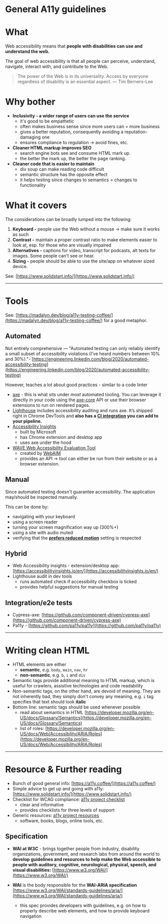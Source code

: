 # General A11y guidelines

# What

Web accessibility means that **people with disabilities can use and understand the web.**

The goal of web accessibility is that all people can perceive, understand, navigate, interact with, and contribute to the Web.

> The power of the Web is in its universality. Access by everyone regardless of disability is an essential aspect. — Tim Berners-Lee

# Why bother

- **Inclusivity - a wider range of users can use the service**
  - it's good to be empathetic
  - often makes business sense since more users can = more business
  - gives a better reputation, consequently avoiding a reputation-damaging one
  - ensures compliance to regulation -> avoid fines, etc.
- **Cleaner HTML markup improves SEO**
  - search engine bots see and consume HTML mark up.
  - the better the mark up, the better the page ranking.
- **Cleaner code that is easier to maintain**
  - div soup can make reading code difficult
  - semantic structure has the opposite effect
  - it helps testing since changes to semantics = changes to functionality

# What it covers

The considerations can be broadly lumped into the following:

1. **Keyboard -** people use the Web without a mouse → make sure it works as such
2. **Contrast -** maintain a proper contrast ratio to make elements easier to look at, esp. for those who are visually impaired
3. **Alternatives -** captions for video, transcript for podcasts, alt texts for images. Some people can't see or hear.
4. **Sizing -** people should be able to use the site/app on whatever sized device.

See: [https://www.solidstart.info/](https://www.solidstart.info/)

---

# Tools

See: [https://madalyn.dev/blog/a11y-testing-coffee/](https://madalyn.dev/blog/a11y-testing-coffee/) for a good metaphor.

## Automated

Not entirely comprehensive — "Automated testing can only reliably identify a small subset of accessibility violations (I’ve heard numbers between 10% and 30%)."- [https://engineering.linkedin.com/blog/2020/automated-accessibility-testing](https://engineering.linkedin.com/blog/2020/automated-accessibility-testing)

However, teaches a lot about good practices - similar to a code linter

- [axe](https://www.deque.com/axe/) - this is what sits under *most* automated tooling. You can leverage it directly in your code using the [axe-core](https://github.com/dequelabs/axe-core) API or use their browser extensions to run on rendered pages.
- [Lighthouse](https://developers.google.com/web/tools/lighthouse) includes accessibility auditing and runs axe. It’s shipped right in Chrome DevTools and **also has a [CI integration](https://github.com/GoogleChrome/lighthouse-ci/blob/master/docs/getting-started.md) you can add to your pipeline.**
- [Accessibility Insights](https://accessibilityinsights.io/)
  - built by Microsoft
  - has Chrome extension and desktop app
  - uses axe under the hood
- [WAVE Web Accessibility Evaluation Tool](https://wave.webaim.org/)
  - created by [WebAIM](https://webaim.org/)
  - provides an API → tool can either be run from their website or as a browser extension.

## Manual

Since automated testing doesn't guarantee accessibility. The application may/should be inspected manually.

This can be done by:

- navigating with your keyboard
- using a screen reader
- turning your screen magnification way up (300%+)
- using a site with audio muted
- verifying that the **[prefers reduced motion](https://developer.mozilla.org/en-US/docs/Web/CSS/@media/prefers-reduced-motion)** setting is respected

## Hybrid

- Web Accessibility insights - extension/desktop app: [https://accessibilityinsights.io/en/](https://accessibilityinsights.io/en/)
- Lighthouse audit in dev tools
  - runs automated check if accessibility checkbox is ticked
  - provides helpful suggestions for manual testing

## Integration/e2e tests

- Cypress-axe: [https://github.com/component-driven/cypress-axe](https://github.com/component-driven/cypress-axe)
- Pa11y - [https://github.com/pa11y/pa11y](https://github.com/pa11y/pa11y)

---

# Writing clean HTML

- HTML elements are either
  - **semantic**, e.g. `body`, `main`, `nav`, `hr`
  - **non-semantic**, e.g. `b`, `i` and `div`
- Semantic tags provide additional meaning to HTML markup, which is useful for crawlers, assistive technologies and code readability
- Non-semantic tags, on the other hand, are devoid of meaning. They are not inherently bad, they simply don't convey any meaning, e.g. `i` tag specifies that text should look **italic**
- Bottom line: semantic tags should be used whenever possible
  - read about semantics in HTML [https://developer.mozilla.org/en-US/docs/Glossary/Semantics](https://developer.mozilla.org/en-US/docs/Glossary/Semantics)
  - list of roles: [https://developer.mozilla.org/en-US/docs/Web/Accessibility/ARIA/Roles](https://developer.mozilla.org/en-US/docs/Web/Accessibility/ARIA/Roles)

---

# Resource & Further reading

- Bunch of good general info: [https://a11y.coffee/](https://a11y.coffee/)
- Simple advice to get up and going with a11y: [https://www.solidstart.info/](https://www.solidstart.info/)
- Checklist for WCAG compliance: [a11y project checklist](https://www.a11yproject.com/checklist)
  - clear and informative
  - provides checklists for three levels of support
- Generic resources: [a11y project resources](https://www.a11yproject.com/resources/)
  - software, books, blogs, online tools, etc.

## Specification

- **WAI at W3C** - brings together people from industry, disability organizations, government, and research labs from around the world to **develop guidelines and resources to help make the Web accessible to people with auditory, cognitive, neurological, physical, speech, and visual disabilities:** [https://www.w3.org/WAI/](https://www.w3.org/WAI/)
- **WAI** is the body responsible for the **WAI-ARIA specification** [https://www.w3.org/WAI/standards-guidelines/aria/](https://www.w3.org/WAI/standards-guidelines/aria/)

  - this spec provides developers with guidelines, e.g. on how to properly describe web elements, and how to provide keyboard navigation

